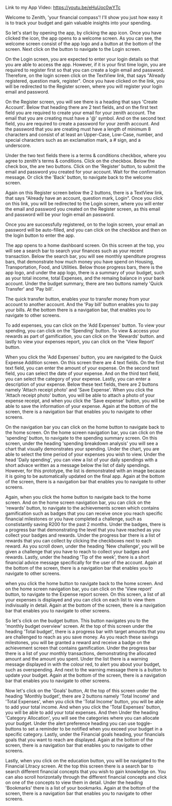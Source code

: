 Link to my App Video: https://youtu.be/eHuUoc0wYTc


Welcome to Zenith, 'your financial compass'! I'll show you just how easy it is to track your budget and gain valuable insights into your spending.

So let's start by opening the app, by clicking the app icon. Once you have clicked the icon, the app opens to a welcome screen. As you can see, the welcome screen consist of the app logo and a button at the bottom of the screen. Next click on the button to navigate to the Login screen. 

On the Login screen, you are expected to enter your login details so that you are able to access the app. However, if it is your first time login, you are required to register first so that you can create a login email and password. Therefore, on the login screen click on the TextView link, that says "Already registered, question mark, register". Once you have clicked on the link, you will be redirected to the Register screen, where you will register your login email and password.

On the Register screen, you will see there is a heading that says 'Create Account'. Below that heading there are 2 text fields, and on the first text field you are required to create your email for your zenith account. The email that you are creating must have a '@' symbol. And on the second text field, you are required to create a password for your zenith account. And the password that you are creating must have a length of minimum 8 characters and consist of at least an Upper-Case, Low-Case, number, and special characters such as an exclamation mark, a # sign, and a underscore. 

Under the two text fields there is a terms & conditions checkbox, where you agree to zenith's terms & conditions. Click on the checkbox. Below the check box, the are two buttons. Click on the 'Register' button, to submit the email and password you created for your account. Wait for the confirmation message. Or click the 'Back' button, to navigate back to the welcome screen. 

Again on this Register screen below the 2 buttons, there is a TextView link, that says "Already have an account, question mark, Login". Once you click on this link, you will be redirected to the Login screen, where you will enter the email and password you created on the Register screen, as this email and password will be your login email an password.

Once you are successfully registered, on to the login screen, your email an password will be auto-filled, and you can click on the checkbox and then on the login button to enter the app.


The app opens to a home dashboard screen. On this screen at the top, you will see a search bar to search your finances such as your recent transaction. Below the search bar, you will see monthly spenditure progress bars, that demonstrate how much money you have spend on Housing, Transportation, Food, and Utilities. Below those progress bars, there is the app logo, and under the app logo, there is a summary of your budget, such as your total income, total Expenses, and the remaing balance in your bank account. Under the budget summary, there are two buttons namely 'Quick Transfer' and 'Pay bill'. 

The quick transfer button, enables your to transfer money from your account to another account. And the 'Pay bill' button enables you to pay your bills. At the bottom there is a navigation bar, that enables you to navigate to other screens. 

 
To add expenses, you can click on the 'Add Expenses' button. To view your spending, you can click on the 'Spending' button. To view & access your rewards as part of gamification, you can click on the 'Rewards' button. and lastly to view your expenses report, you can click on the 'View Report' button.   

When you click the 'Add Expenses' button, you are navigated to the Quick Expense Addition screen. On this screen there are 4 text fields. On the first text field, you can enter the amount of your expense. On the second text field, you can select the date of your expense. And on the third text field, you can select the category of your expense. Lastly, you can enter a description of your expense. Below these text fields, there are 2 buttons namely 'Attach receipt photo' and 'Save Expense'. When you click the 'Attach receipt photo' button, you will be able to attach a photo of your expense receipt, and when you click the 'Save expense' button, you will be able to save the information of your expense. Again at the bottom of the screen, there is a navigation bar that enables you to navigate to other screens. 

On the navigation bar you can click on the home button to navigate back to the home screen. On the home screen navigation bar, you can click on the 'spending' button, to navigate to the spending summary screen. On this screen, under the heading 'spending breakdown analysis' you will see a chart that visually demonstrates your spending. Under the chart, you are able to select the time period of your expenses you wish to view. Under the head 'Daily spending', you can view a list of your daily spendings with a short advace written as a message below the list of daily spendings. However, for this prototype, the list is demonstrated with an image because it is going to be automatically updated on the final app. Again at the bottom of the screen, there is a navigation bar that enables you to navigate to other screens. 


Again, when you click the home button to navigate back to the home screen. And on the home screen navigation bar, you can click on the 'rewards' button, to navigate to the achievements screen which contains gamification such as badges that you can receive once you reach specific financial milestones or you have completed a challenge, such as constistantly saving R200 for the past 2 months. Under the badges, there is a progress bar that demonstrating the level that you have reached as you collect your badges and rewards. Under the progress bar there is a list of rewards that you can collect by clicking the checkboxes next to each reward. As you scroll down, under the heading 'New challenge', you will be given a challenge that you have to reach to collect your badges and rewards. Lastly, under the heading 'Tip of the week', there is a short financial advice message specifically for the user of the account. Again at the bottom of the screen, there is a navigation bar that enables you to navigate to other screens. 

when you click the home button to navigate back to the home screen. And on the home screen navigation bar, you can click on the 'View report' button, to navigate to the Expense report screen. On this screen, a list of all your expenses is displayed and you can click on each list to view them indivisually in detail. Again at the bottom of the screen, there is a navigation bar that enables you to navigate to other screens.


So let's click on the budget button. This button navigates you to the 'monthly budget overview' screen. At the top of this screen under the heading 'Total budget', there is a progress bar with target amounts that you are challenged to reach as you save money. As you reach these savings milestones, you will be granted a reward and receive a badge on the achievement screen that contains gamification. Under the progress bar there is a list of your monthly transactions, demonstrating the allocated amount and the amount you spent. Under the list there is a warning message displayed in with the colour red, to alert you about your budget, such as overspending. And next to the warning message there is a button to update your budget. Again at the bottom of the screen, there is a navigation bar that enables you to navigate to other screens.

Now let's click on the 'Goals' button, At the top of this screen under the heading 'Monthly budget', there are 2 buttons namely 'Total Income' and 'Total Expenses', when you click the 'Total Income' button, you will be able to add your total income. And when you click the 'Total Expenses' button, you will be able to add your total expenses. And then Under the heading 'Category Allocation', you will see the categories where you can allocate your budget.
Under the alert preference heading you can use toggle-buttons to set a reminder to be notified when you exceed your budget in a specific category. Lastly, under the Financial goals heading, your financials goals that you want to reach are displayed. Again at the bottom of the screen, there is a navigation bar that enables you to navigate to other screens.

Lastly, when you click on the education button, you will be navigated to the Financial Litracy screen. At the top this screen there is a search bar to search different financial concepts that you wish to gain knowledge on. You can also scroll horizontally through the different financial concepts and click on one of the concepts to view them in detail. Under the heading 'Bookmarks' there is a list of your bookmarks. Again at the bottom of the screen, there is a navigation bar that enables you to navigate to other screens.

